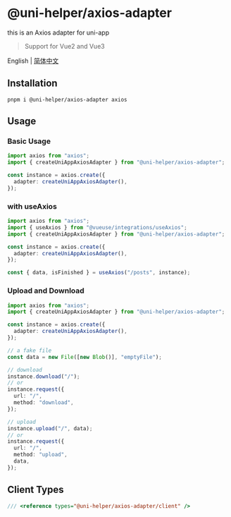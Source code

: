# @uni-helper/axios-adapter

this is an Axios adapter for uni-app

> Support for Vue2 and Vue3

English | [简体中文](./README.zh-CN.md)

## Installation

```
pnpm i @uni-helper/axios-adapter axios
```

## Usage

### Basic Usage

```ts
import axios from "axios";
import { createUniAppAxiosAdapter } from "@uni-helper/axios-adapter";

const instance = axios.create({
  adapter: createUniAppAxiosAdapter(),
});
```

### with useAxios

```ts
import axios from "axios";
import { useAxios } from "@vueuse/integrations/useAxios";
import { createUniAppAxiosAdapter } from "@uni-helper/axios-adapter";

const instance = axios.create({
  adapter: createUniAppAxiosAdapter(),
});

const { data, isFinished } = useAxios("/posts", instance);
```

### Upload and Download

```ts
import axios from "axios";
import { createUniAppAxiosAdapter } from "@uni-helper/axios-adapter";

const instance = axios.create({
  adapter: createUniAppAxiosAdapter(),
});

// a fake file
const data = new File([new Blob()], "emptyFile");

// download
instance.download("/");
// or
instance.request({
  url: "/",
  method: "download",
});

// upload
instance.upload("/", data);
// or
instance.request({
  url: "/",
  method: "upload",
  data,
});
```

## Client Types

```ts
/// <reference types="@uni-helper/axios-adapter/client" />
```

